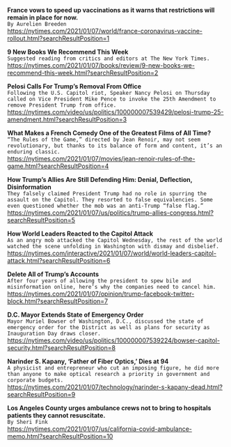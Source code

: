 **France vows to speed up vaccinations as it warns that restrictions will remain in place for now.**\
`By Aurelien Breeden`\
https://nytimes.com/2021/01/07/world/france-coronavirus-vaccine-rollout.html?searchResultPosition=1

**9 New Books We Recommend This Week**\
`Suggested reading from critics and editors at The New York Times.`\
https://nytimes.com/2021/01/07/books/review/9-new-books-we-recommend-this-week.html?searchResultPosition=2

**Pelosi Calls For Trump’s Removal From Office**\
`Following the U.S. Capitol riot, Speaker Nancy Pelosi on Thursday called on Vice President Mike Pence to invoke the 25th Amendment to remove President Trump from office.`\
https://nytimes.com/video/us/politics/100000007539429/pelosi-trump-25-amendment.html?searchResultPosition=3

**What Makes a French Comedy One of the Greatest Films of All Time?**\
`“The Rules of the Game,” directed by Jean Renoir, may not seem revolutionary, but thanks to its balance of form and content, it’s an enduring classic.`\
https://nytimes.com/2021/01/07/movies/jean-renoir-rules-of-the-game.html?searchResultPosition=4

**How Trump’s Allies Are Still Defending Him: Denial, Deflection, Disinformation**\
`They falsely claimed President Trump had no role in spurring the assault on the Capitol. They resorted to false equivalencies. Some even questioned whether the mob was an anti-Trump “false flag.”`\
https://nytimes.com/2021/01/07/us/politics/trump-allies-congress.html?searchResultPosition=5

**How World Leaders Reacted to the Capitol Attack**\
`As an angry mob attacked the Capitol Wednesday, the rest of the world watched the scene unfolding in Washington with dismay and disbelief.`\
https://nytimes.com/interactive/2021/01/07/world/world-leaders-capitol-attack.html?searchResultPosition=6

**Delete All of Trump’s Accounts**\
`After four years of allowing the president to spew bile and misinformation online, here’s why the companies need to cancel him.`\
https://nytimes.com/2021/01/07/opinion/trump-facebook-twitter-block.html?searchResultPosition=7

**D.C. Mayor Extends State of Emergency Order**\
`Mayor Muriel Bowser of Washington, D.C., discussed the state of emergency order for the District as well as plans for security as Inauguration Day draws closer.`\
https://nytimes.com/video/us/politics/100000007539224/bowser-capitol-security.html?searchResultPosition=8

**Narinder S. Kapany, ‘Father of Fiber Optics,’ Dies at 94**\
`A physicist and entrepreneur who cut an imposing figure, he did more than anyone to make optical research a priority in government and corporate budgets.`\
https://nytimes.com/2021/01/07/technology/narinder-s-kapany-dead.html?searchResultPosition=9

**Los Angeles County urges ambulance crews not to bring to hospitals patients they cannot resuscitate.**\
`By Sheri Fink`\
https://nytimes.com/2021/01/07/us/california-covid-ambulance-memo.html?searchResultPosition=10


